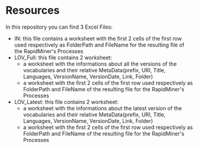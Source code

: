 # Resources
In this repository you can find 3 Excel Files:
 - IN: this file contains a worksheet with the first 2 cells of the first row used respectively as FolderPath and FileName for the resulting file of the RapidMiner's Processes
 - LOV_Full: this file contains 2 worksheet:
    - a worksheet with the informations about all the versions of the vocabularies and their relative MetaData(prefix, URI, Title, Languages, VersionName, VersionDate, Link, Folder)
    - a worksheet with the first 2 cells of the first row used respectively as FolderPath and FileName of the resulting file for the RapidMiner's Processes
 - LOV_Latest: this file contains 2 worksheet:
    - a worksheet with the informations about the latest version of the vocabularies and their relative MetaData(prefix, URI, Title, Languages, VersionName, VersionDate, Link, Folder)
    - a worksheet with the first 2 cells of the first row used respectively as FolderPath and FileName of the resulting file for the RapidMiner's Processes
